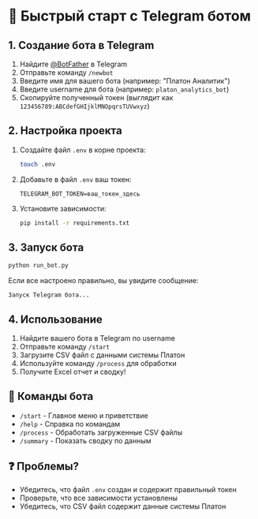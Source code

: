# 🚀 Быстрый старт с Telegram ботом

## 1. Создание бота в Telegram

1. Найдите [@BotFather](https://t.me/BotFather) в Telegram
2. Отправьте команду `/newbot`
3. Введите имя для вашего бота (например: "Платон Аналитик")
4. Введите username для бота (например: `platon_analytics_bot`)
5. Скопируйте полученный токен (выглядит как `123456789:ABCdefGHIjklMNOpqrsTUVwxyz`)

## 2. Настройка проекта

1. Создайте файл `.env` в корне проекта:
   ```bash
   touch .env
   ```

2. Добавьте в файл `.env` ваш токен:
   ```
   TELEGRAM_BOT_TOKEN=ваш_токен_здесь
   ```

3. Установите зависимости:
   ```bash
   pip install -r requirements.txt
   ```

## 3. Запуск бота

```bash
python run_bot.py
```

Если все настроено правильно, вы увидите сообщение:
```
Запуск Telegram бота...
```

## 4. Использование

1. Найдите вашего бота в Telegram по username
2. Отправьте команду `/start`
3. Загрузите CSV файл с данными системы Платон
4. Используйте команду `/process` для обработки
5. Получите Excel отчет и сводку!

## 🔧 Команды бота

- `/start` - Главное меню и приветствие
- `/help` - Справка по командам
- `/process` - Обработать загруженные CSV файлы
- `/summary` - Показать сводку по данным

## ❓ Проблемы?

- Убедитесь, что файл `.env` создан и содержит правильный токен
- Проверьте, что все зависимости установлены
- Убедитесь, что CSV файл содержит данные системы Платон
